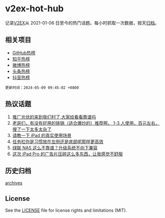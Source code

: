 # v2ex-hot-hub

 记录[V2EX](https://www.v2ex.com/)从 2021-01-06 日至今的热门话题。每小时抓取一次数据，按天[归档](archives)。
 
 ## 相关项目

- [GitHub热榜](https://github.com/it985/github-hot-hub)
- [知乎热榜](https://github.com/it985/zhihu-hot-hub)
- [微博热榜](https://github.com/it985/weibo-hot-hub)
- [头条热榜](https://github.com/it985/toutiao-hot-hub)
- [抖音热榜](https://github.com/it985/douyin-hot-hub)


 `更新时间：2024-05-09 09:45:02 +0800`

## 热议话题

1. [推广光伏的来到我们村了,大家给看看靠谱吗](https://www.v2ex.com/t/1038651)
1. [老哥们，有没有好用的铁锅（适合爆炒的）推荐啊， 1-3 人使用，百元左右，搜了一下太多太杂了](https://www.v2ex.com/t/1038642)
1. [请教一下 iPad 的真实使用场景](https://www.v2ex.com/t/1038810)
1. [任务栏你是习惯放在左侧还是底部呢那样更高效](https://www.v2ex.com/t/1038639)
1. [绿联 NAS 这么不靠谱？升级系统不向下兼容](https://www.v2ex.com/t/1038801)
1. [这次 iPad Pro 的广告片压碎这么多东西，让我感觉不舒服](https://www.v2ex.com/t/1038874)

## 历史归档

[archives](archives)

## License

See the [LICENSE](LICENSE) file for license rights and limitations (MIT).
